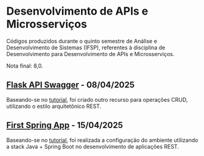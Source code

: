 # Desenvolvimento de APIs e Microsserviços
Códigos produzidos durante o quinto semestre de Análise e Desenvolvimento de Sistemas (IFSP), referentes à disciplina de Desenvolvimento para Desenvolvimento de APIs e Microsserviços.

Nota final: 8,0.

## [Flask API Swagger](https://github.com/fernandalopesbarbalho/api-ifsp-semestre5/tree/main/flask_api_swagger) - 08/04/2025
Baseando-se no [tutorial](https://jozimarback.medium.com/criando-api-python-flask-com-swagger-a3ccfa531bd8), foi criado outro recurso para operações CRUD, utilizando o estilo arquitetônico REST.

## [First Spring App](https://github.com/fernandalopesbarbalho/api-ifsp-semestre5/tree/main/first_spring_app) - 15/04/2025
Baseando-se no [tutorial](https://www.youtube.com/watch?v=YY_hf0FOIcU), foi realizada a configuração do ambiente utilizando a stack Java + Spring Boot no desenvolvimento de aplicações REST.
